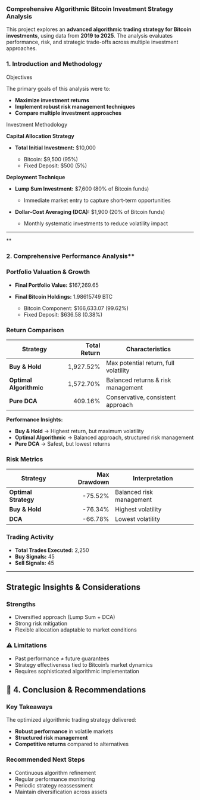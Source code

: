 
### Comprehensive Algorithmic Bitcoin Investment Strategy Analysis

This project explores an **advanced algorithmic trading strategy for Bitcoin investments**, using data from **2019 to 2025**. The analysis evaluates performance, risk, and strategic trade-offs across multiple investment approaches.

### 1. Introduction and Methodology

 Objectives

The primary goals of this analysis were to:

* **Maximize investment returns**
* **Implement robust risk management techniques**
* **Compare multiple investment approaches**

 Investment Methodology

**Capital Allocation Strategy**

* **Total Initial Investment:** \$10,000

  * Bitcoin: \$9,500 (95%)
  * Fixed Deposit: \$500 (5%)

**Deployment Technique**

* **Lump Sum Investment:** \$7,600 (80% of Bitcoin funds)

  * Immediate market entry to capture short-term opportunities
* **Dollar-Cost Averaging (DCA):** \$1,900 (20% of Bitcoin funds)

  * Monthly systematic investments to reduce volatility impact

---
**
### 2. Comprehensive Performance Analysis**

### Portfolio Valuation & Growth

* **Final Portfolio Value:** \$167,269.65
* **Final Bitcoin Holdings:** 1.98615749 BTC

  * Bitcoin Component: \$166,633.07 (99.62%)
  * Fixed Deposit: \$636.58 (0.38%)

### Return Comparison

| Strategy                | Total Return | Characteristics                       |
| ----------------------- | -----------: | ------------------------------------- |
| **Buy & Hold**          |    1,927.52% | Max potential return, full volatility |
| **Optimal Algorithmic** |    1,572.70% | Balanced returns & risk management    |
| **Pure DCA**            |      409.16% | Conservative, consistent approach     |

**Performance Insights:**

* **Buy & Hold** → Highest return, but maximum volatility
* **Optimal Algorithmic** → Balanced approach, structured risk management
* **Pure DCA** → Safest, but lowest returns

### Risk Metrics

| Strategy             | Max Drawdown | Interpretation           |
| -------------------- | -----------: | ------------------------ |
| **Optimal Strategy** |      -75.52% | Balanced risk management |
| **Buy & Hold**       |      -76.34% | Highest volatility       |
| **DCA**              |      -66.78% | Lowest volatility        |

### Trading Activity

* **Total Trades Executed:** 2,250
* **Buy Signals:** 45
* **Sell Signals:** 45

---

##  Strategic Insights & Considerations

### Strengths

* Diversified approach (Lump Sum + DCA)
* Strong risk mitigation
* Flexible allocation adaptable to market conditions

### ⚠️ Limitations

* Past performance ≠ future guarantees
* Strategy effectiveness tied to Bitcoin’s market dynamics
* Requires sophisticated algorithmic implementation



## 🏁 4. Conclusion & Recommendations

### Key Takeaways

The optimized algorithmic trading strategy delivered:

* **Robust performance** in volatile markets
* **Structured risk management**
* **Competitive returns** compared to alternatives

### Recommended Next Steps

* Continuous algorithm refinement
* Regular performance monitoring
* Periodic strategy reassessment
* Maintain diversification across assets



